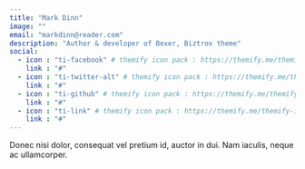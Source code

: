 ```yaml
---
title: "Mark Dinn"
image: ""
email: "markdinn@reader.com"
description: "Author & developer of Bexer, Biztrox theme"
social:
  - icon : "ti-facebook" # themify icon pack : https://themify.me/themify-icons
    link : "#"
  - icon : "ti-twitter-alt" # themify icon pack : https://themify.me/themify-icons
    link : "#"
  - icon : "ti-github" # themify icon pack : https://themify.me/themify-icons
    link : "#"
  - icon : "ti-link" # themify icon pack : https://themify.me/themify-icons
    link : "#"
---
```


Donec nisi dolor, consequat vel pretium id, auctor in dui. Nam iaculis, neque ac ullamcorper.